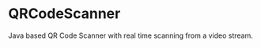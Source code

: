 QRCodeScanner
=============

Java based QR Code Scanner with real time scanning from a video stream. 